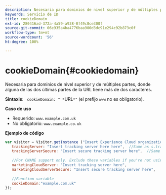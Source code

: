 ```yaml
---
description: Necesaria para dominios de nivel superior y de múltiples partes, donde alguna de las dos últimas partes de la URL tiene más de dos caracteres.
keywords: Servicio de ID
title: cookieDomain
exl-id: 280416ad-372a-4a59-a938-0f49c0ce300f
source-git-commit: 06e935a4ba4776baa900d3dc91e294c92b873c0f
workflow-type: tm+mt
source-wordcount: '56'
ht-degree: 100%

---
```


# cookieDomain{#cookiedomain}

Necesaria para dominios de nivel superior y de múltiples partes, donde alguna de las dos últimas partes de la URL tiene más de dos caracteres.

**Sintaxis:** ` cookieDomain: " *`URL`*"` (el prefijo `www` no es obligatorio).

**Caso de uso**

* Requerido: `www.example.com.uk`
* No obligatorio: `www.example.co.uk`

**Ejemplo de código**

```js
var visitor = Visitor.getInstance ("Insert Experience Cloud organization ID here",{ 
   trackingServer: "Insert tracking server here here",  //Same as s.trackingServer 
   trackingServerSecure: "Insert secure tracking server here",  //Same as s.trackingServerSecure 
 
   //For CNAME support only. Exclude these variables if you're not using CNAME 
   marketingCloudServer: "Insert tracking server here", 
   marketingCloudServerSecure: "Insert secure tracking server here", 
 
   //Function variable 
   cookieDomain:"example.com.uk" 
});
```
